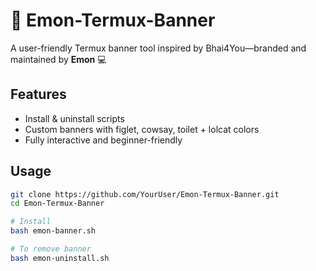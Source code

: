 # 🎨 Emon-Termux-Banner

A user-friendly Termux banner tool inspired by Bhai4You—branded and maintained by **Emon** 💻

## Features
- Install & uninstall scripts
- Custom banners with figlet, cowsay, toilet + lolcat colors
- Fully interactive and beginner-friendly

## Usage

```bash
git clone https://github.com/YourUser/Emon-Termux-Banner.git
cd Emon-Termux-Banner

# Install
bash emon-banner.sh

# To remove banner
bash emon-uninstall.sh

